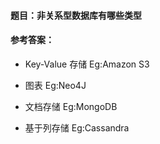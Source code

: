 #### **题目**：非关系型数据库有哪些类型

#### **参考答案**：

- Key-Value 存储 Eg:Amazon S3

- 图表 Eg:Neo4J

- 文档存储 Eg:MongoDB

- 基于列存储 Eg:Cassandra
